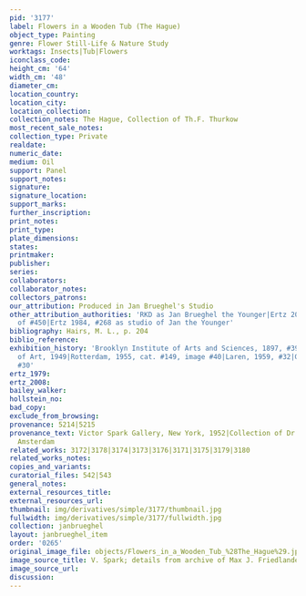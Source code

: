 ```yaml
---
pid: '3177'
label: Flowers in a Wooden Tub (The Hague)
object_type: Painting
genre: Flower Still-Life & Nature Study
worktags: Insects|Tub|Flowers
iconclass_code:
height_cm: '64'
width_cm: '48'
diameter_cm:
location_country:
location_city:
location_collection:
collection_notes: The Hague, Collection of Th.F. Thurkow
most_recent_sale_notes:
collection_type: Private
realdate:
numeric_date:
medium: Oil
support: Panel
support_notes:
signature:
signature_location:
support_marks:
further_inscription:
print_notes:
print_type:
plate_dimensions:
states:
printmaker:
publisher:
series:
collaborators:
collaborator_notes:
collectors_patrons:
our_attribution: Produced in Jan Brueghel's Studio
other_attribution_authorities: 'RKD as Jan Brueghel the Younger|Ertz 2008-10, variant
  of #450|Ertz 1984, #268 as studio of Jan the Younger'
bibliography: Hairs, M. L., p. 204
biblio_reference:
exhibition_history: 'Brooklyn Institute of Arts and Sciences, 1897, #399|Toledo Museum
  of Art, 1949|Rotterdam, 1955, cat. #149, image #40|Laren, 1959, #32|Ghent 1960,
  #30'
ertz_1979:
ertz_2008:
bailey_walker:
hollstein_no:
bad_copy:
exclude_from_browsing:
provenance: 5214|5215
provenance_text: Victor Spark Gallery, New York, 1952|Collection of Dr. H.A. Wetzlar,
  Amsterdam
related_works: 3172|3178|3174|3173|3176|3171|3175|3179|3180
related_works_notes:
copies_and_variants:
curatorial_files: 542|543
general_notes:
external_resources_title:
external_resources_url:
thumbnail: img/derivatives/simple/3177/thumbnail.jpg
fullwidth: img/derivatives/simple/3177/fullwidth.jpg
collection: janbrueghel
layout: janbrueghel_item
order: '0265'
original_image_file: objects/Flowers_in_a_Wooden_Tub_%28The_Hague%29.jpg
image_source_title: V. Spark; details from archive of Max J. Friedlander, 1958
image_source_url:
discussion:
---
```

